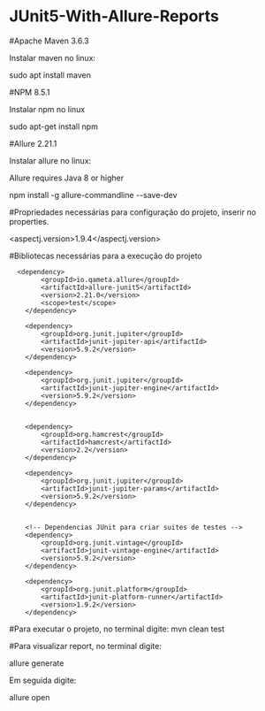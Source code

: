 # JUnit5-With-Allure-Reports

#Apache Maven 3.6.3

Instalar maven no linux:

sudo apt install maven

#NPM 8.5.1

Instalar npm no linux

sudo apt-get install npm

#Allure 2.21.1

Instalar allure no linux:

Allure requires Java 8 or higher

npm install -g allure-commandline --save-dev


#Propriedades necessárias para configuração do projeto, inserir no properties.

 <aspectj.version>1.9.4</aspectj.version>

 
#Bibliotecas necessárias para a execução  do projeto

      <dependency>
            <groupId>io.qameta.allure</groupId>
            <artifactId>allure-junit5</artifactId>
            <version>2.21.0</version>
            <scope>test</scope>
        </dependency>

        <dependency>
            <groupId>org.junit.jupiter</groupId>
            <artifactId>junit-jupiter-api</artifactId>
            <version>5.9.2</version>
        </dependency>

        <dependency>
            <groupId>org.junit.jupiter</groupId>
            <artifactId>junit-jupiter-engine</artifactId>
            <version>5.9.2</version>
        </dependency>


        <dependency>
            <groupId>org.hamcrest</groupId>
            <artifactId>hamcrest</artifactId>
            <version>2.2</version>
        </dependency>

        <dependency>
            <groupId>org.junit.jupiter</groupId>
            <artifactId>junit-jupiter-params</artifactId>
            <version>5.9.2</version>
        </dependency>


        <!-- Dependencias JUnit para criar suites de testes -->
        <dependency>
            <groupId>org.junit.vintage</groupId>
            <artifactId>junit-vintage-engine</artifactId>
            <version>5.9.2</version>
        </dependency>

        <dependency>
            <groupId>org.junit.platform</groupId>
            <artifactId>junit-platform-runner</artifactId>
            <version>1.9.2</version>
        </dependency>
				
#Para executar o projeto, no terminal digite: 
mvn clean test

#Para visualizar report, no terminal digite:

allure generate

Em seguida digite:

allure open
			
